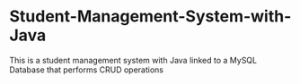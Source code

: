 # Student-Management-System-with-Java
This is a student management system with Java linked to a MySQL Database that performs CRUD operations
